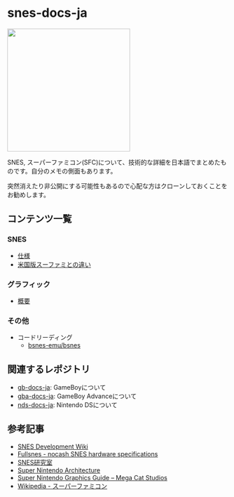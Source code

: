 # snes-docs-ja

<img src="images/Nintendo-Super-Famicom-Set-FL.png" height="280" />

SNES, スーパーファミコン(SFC)について、技術的な詳細を日本語でまとめたものです。自分のメモの側面もあります。

突然消えたり非公開にする可能性もあるので心配な方はクローンしておくことをお勧めします。

## コンテンツ一覧

### SNES

- [仕様](spec.md)
- [米国版スーファミとの違い](sfc_snes.md)

### グラフィック

- [概要](video/README.md)

### その他

- コードリーディング
  - [bsnes-emu/bsnes](others/bsnes/README.md)

## 関連するレポジトリ

- [gb-docs-ja](https://github.com/pokemium/gb-docs-ja): GameBoyについて
- [gba-docs-ja](https://github.com/pokemium/gba-docs-ja): GameBoy Advanceについて
- [nds-docs-ja](https://github.com/pokemium/nds-docs-ja): Nintendo DSについて

## 参考記事

- [SNES Development Wiki](https://wiki.superfamicom.org/)
- [Fullsnes - nocash SNES hardware specifications](https://problemkaputt.de/fullsnes.htm)
- [SNES研究室](http://hp.vector.co.jp/authors/VA042397/snes/index.html)
- [Super Nintendo Architecture](https://www.copetti.org/writings/consoles/super-nintendo/)
- [Super Nintendo Graphics Guide – Mega Cat Studios](https://megacatstudios.com/blogs/retro-development/super-nintendo-graphic-guide)
- [Wikipedia - スーパーファミコン](https://ja.wikipedia.org/wiki/%E3%82%B9%E3%83%BC%E3%83%91%E3%83%BC%E3%83%95%E3%82%A1%E3%83%9F%E3%82%B3%E3%83%B3)

